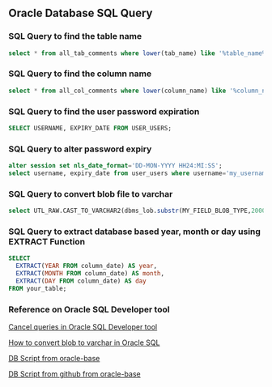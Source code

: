 ## Oracle Database SQL Query  

### SQL Query to find the table name

```sql
select * from all_tab_comments where lower(tab_name) like '%table_name%' or lower(comments) like '%table_name%';
```

### SQL Query to find the column name

```sql
select * from all_col_comments where lower(column_name) like '%column_name%' or lower(comments) like '%column_name%';
```

### SQL Query to find the user password expiration

```sql
SELECT USERNAME, EXPIRY_DATE FROM USER_USERS;
```

### SQL Query to alter password expiry

```sql
alter session set nls_date_format='DD-MON-YYYY HH24:MI:SS';
select username, expiry_date from user_users where username='my_username';
```

### SQL Query to convert blob file to varchar

```sql
select UTL_RAW.CAST_TO_VARCHAR2(dbms_lob.substr(MY_FIELD_BLOB_TYPE,2000,1)) from MY_BLOB_TABLE where MY_BLOB_TABLE_ID = 12345
```

### SQL Query to extract database based year, month or day using EXTRACT Function

```sql
SELECT 
  EXTRACT(YEAR FROM column_date) AS year,
  EXTRACT(MONTH FROM column_date) AS month,
  EXTRACT(DAY FROM column_date) AS day
FROM your_table;
```

### Reference on Oracle SQL Developer tool

[Cancel queries in Oracle SQL Developer tool](https://www.thatjeffsmith.com/archive/2013/04/die-or-how-to-cancel-queries-in-oracle-sql-developer/)  

[How to convert blob to varchar in Oracle SQL](https://stackoverflow.com/questions/39409519/oracle-how-to-convert-blob-to-varchar2)  

[DB Script from oracle-base](https://oracle-base.com/dba/scripts)  

[DB Script from github from oracle-base](https://github.com/oraclebase/dba.git)  
